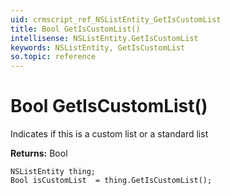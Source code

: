 ```yaml
---
uid: crmscript_ref_NSListEntity_GetIsCustomList
title: Bool GetIsCustomList()
intellisense: NSListEntity.GetIsCustomList
keywords: NSListEntity, GetIsCustomList
so.topic: reference
---
```


# Bool GetIsCustomList()

Indicates if this is a custom list or a standard list

**Returns:** Bool

```crmscript
NSListEntity thing;
Bool isCustomList  = thing.GetIsCustomList();
```

